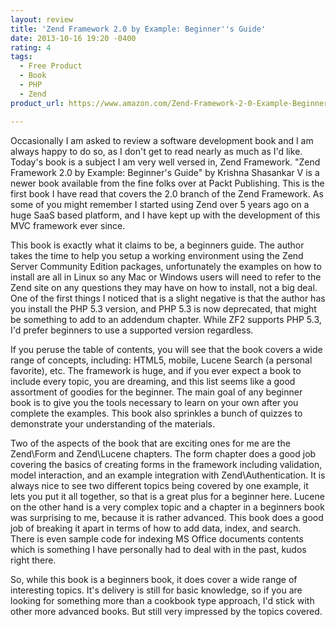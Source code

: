 ```yaml
---
layout: review
title: 'Zend Framework 2.0 by Example: Beginner''s Guide'
date: 2013-10-16 19:20 -0400
rating: 4
tags:
  - Free Product
  - Book
  - PHP
  - Zend
product_url: https://www.amazon.com/Zend-Framework-2-0-Example-Beginners/dp/1782161929

---
```

Occasionally I am asked to review a software development book and I am always happy to do so, as I don't get to read nearly as much as I'd like. Today's book is a subject I am very well versed in, Zend Framework. "Zend Framework 2.0 by Example: Beginner's Guide" by Krishna Shasankar V is a newer book available from the fine folks over at Packt Publishing. This is the first book I have read that covers the 2.0 branch of the Zend Framework. As some of you might remember I started using Zend over 5 years ago on a huge SaaS based platform, and I have kept up with the development of this MVC framework ever since.

This book is exactly what it claims to be, a beginners guide. The author takes the time to help you setup a working environment using the Zend Server Community Edition packages, unfortunately the examples on how to install are all in Linux so any Mac or Windows users will need to refer to the Zend site on any questions they may have on how to install, not a big deal. One of the first things I noticed that is a slight negative is that the author has you install the PHP 5.3 version, and PHP 5.3 is now deprecated, that might be something to add to an addendum chapter. While ZF2 supports PHP 5.3, I'd prefer beginners to use a supported version regardless.

If you peruse the table of contents, you will see that the book covers a wide range of concepts, including: HTML5, mobile, Lucene Search (a personal favorite), etc. The framework is huge, and if you ever expect a book to include every topic, you are dreaming, and this list seems like a good assortment of goodies for the beginner. The main goal of any beginner book is to give you the tools necessary to learn on your own after you complete the examples. This book also sprinkles a bunch of quizzes to demonstrate your understanding of the materials.

Two of the aspects of the book that are exciting ones for me are the Zend\Form and Zend\Lucene chapters. The form chapter does a good job covering the basics of creating forms in the framework including validation, model interaction, and an example integration with Zend\Authentication. It is always nice to see two different topics being covered by one example, it lets you put it all together, so that is a great plus for a beginner here. Lucene on the other hand is a very complex topic and a chapter in a beginners book was surprising to me, because it is rather advanced. This book does a good job of breaking it apart in terms of how to add data, index, and search. There is even sample code for indexing MS Office documents contents which is something I have personally had to deal with in the past, kudos right there.

So, while this book is a beginners book, it does cover a wide range of interesting topics. It's delivery is still for basic knowledge, so if you are looking for something more than a cookbook type approach, I'd stick with other more advanced books. But still very impressed by the topics covered.
